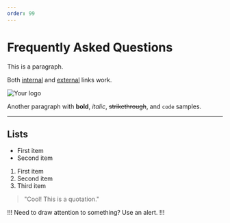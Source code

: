 ```yaml
---
order: 99
---
```


# Frequently Asked Questions

This is a paragraph.

Both [internal](index.md) and [external](https://example.com) links work.

![Your logo](img/logo.svg)

Another paragraph with **bold**, _italic_, ~~strikethrough~~, and `code` samples.

---

## Lists

- First item
- Second item

1. First item
2. Second item
3. Third item

> "Cool! This is a quotation."

!!!
Need to draw attention to something? Use an alert.
!!!
